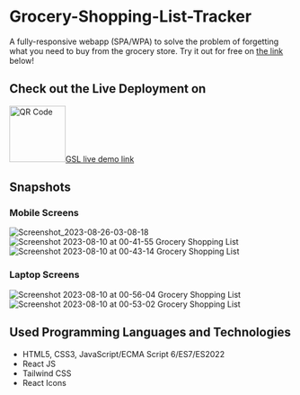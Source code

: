 # Grocery-Shopping-List-Tracker

A fully-responsive webapp (SPA/WPA) to solve the problem of forgetting what you need to buy from the grocery store.
Try it out for free on [the link](https://grocery-shopping-list-app.vercel.app/) below!



## Check out the Live Deployment on
[<img src="https://github.com/Rami24t/Grocery-Shopping-List-Tracker/assets/103028944/8fb2d9aa-9bbb-49e1-aa7b-aa39eb403d13" alt="QR Code" width="100" height="100" />](https://grocery-shopping-list-app.vercel.app/)[GSL live demo link](https://grocery-shopping-list-app.vercel.app/)


## Snapshots


### Mobile Screens

![Screenshot_2023-08-26-03-08-18](https://github.com/Rami24t/Grocery-Shopping-List-Tracker/assets/103028944/e958d3a0-9f07-4b17-8508-e0aa78f12413)![Screenshot 2023-08-10 at 00-41-55 Grocery Shopping List](https://github.com/Rami24t/Grocery-Shopping-List-Tracker/assets/103028944/cd7ec2b8-dd0d-4689-9d1c-2623d36ad06b)
![Screenshot 2023-08-10 at 00-43-14 Grocery Shopping List](https://github.com/Rami24t/Grocery-Shopping-List-Tracker/assets/103028944/fc455bf4-8f0f-4c8a-8bd5-86af7ac89755)


### Laptop Screens

![Screenshot 2023-08-10 at 00-56-04 Grocery Shopping List](https://github.com/Rami24t/Grocery-Shopping-List-Tracker/assets/103028944/39535fbe-d08f-4b6d-8080-decbe476ac6d)
![Screenshot 2023-08-10 at 00-53-02 Grocery Shopping List](https://github.com/Rami24t/Grocery-Shopping-List-Tracker/assets/103028944/ef782233-c83a-44fc-a462-5bebbae14a02)


## Used Programming Languages and Technologies

- HTML5, CSS3, JavaScript/ECMA Script 6/ES7/ES2022
- React JS
- Tailwind CSS
- React Icons
